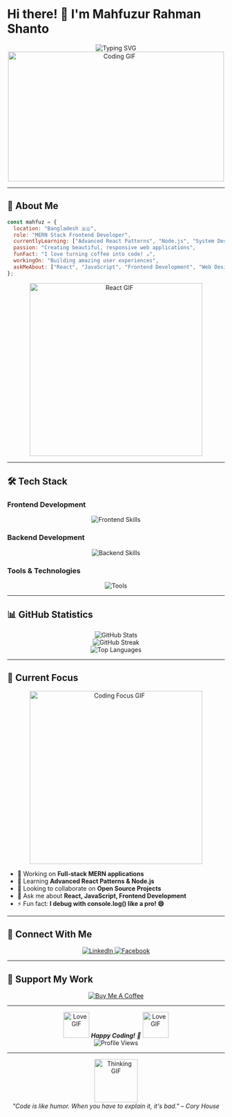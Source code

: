 # Hi there! 👋 I'm Mahfuzur Rahman Shanto

<div align="center">
  <img src="https://readme-typing-svg.herokuapp.com?font=Fira+Code&pause=1000&color=36BCF7&center=true&vCenter=true&width=435&lines=MERN+Stack+Frontend+Developer;Passionate+about+Clean+Code;Building+Beautiful+Web+Apps;Always+Learning+New+Things" alt="Typing SVG" />
</div>

<div align="center">
  <img src="https://media.giphy.com/media/qgQUggAC3Pfv687qPC/giphy.gif" width="500" height="300" alt="Coding GIF"/>
</div>

---

## 🚀 About Me

```javascript
const mahfuz = {
  location: "Bangladesh 🇧🇩",
  role: "MERN Stack Frontend Developer",
  currentlyLearning: ["Advanced React Patterns", "Node.js", "System Design"],
  passion: "Creating beautiful, responsive web applications",
  funFact: "I love turning coffee into code! ☕",
  workingOn: "Building amazing user experiences",
  askMeAbout: ["React", "JavaScript", "Frontend Development", "Web Design"]
};
```

<div align="center">
  <img src="https://media.giphy.com/media/SWoSkN6DxTszqIKEqv/giphy.gif" width="400" alt="React GIF"/>
</div>

---

## 🛠️ Tech Stack

### Frontend Development
<div align="center">
  <img src="https://skillicons.dev/icons?i=html,css,js,react,nextjs,tailwind,firebase" alt="Frontend Skills" />
</div>

### Backend Development
<div align="center">
  <img src="https://skillicons.dev/icons?i=nodejs,express,mongodb" alt="Backend Skills" />
</div>

### Tools & Technologies
<div align="center">
  <img src="https://skillicons.dev/icons?i=git,github,vscode,figma,cpp" alt="Tools" />
</div>

---

## 📊 GitHub Statistics

<div align="center">
  <img src="https://github-readme-stats.vercel.app/api?username=mahfuz-7148&show_icons=true&theme=radical&hide_border=true&count_private=true" alt="GitHub Stats" />
</div>

<div align="center">
  <img src="https://github-readme-streak-stats.herokuapp.com/?user=mahfuz-7148&theme=radical&hide_border=true" alt="GitHub Streak" />
</div>

<div align="center">
  <img src="https://github-readme-stats.vercel.app/api/top-langs/?username=mahfuz-7148&layout=compact&theme=radical&hide_border=true" alt="Top Languages" />
</div>

---

## 🎯 Current Focus

<div align="center">
  <img src="https://media.giphy.com/media/L1R1tvI9svkIWwpVYr/giphy.gif" width="400" alt="Coding Focus GIF"/>
</div>

- 🔭 Working on **Full-stack MERN applications**
- 🌱 Learning **Advanced React Patterns & Node.js**
- 👯 Looking to collaborate on **Open Source Projects**
- 💬 Ask me about **React, JavaScript, Frontend Development**
- ⚡ Fun fact: **I debug with console.log() like a pro! 😄**

---

## 🤝 Connect With Me

<div align="center">
  <a href="https://www.linkedin.com/in/mahfuzur-rahman-shanto-b50b87370/" target="_blank">
    <img src="https://img.shields.io/badge/LinkedIn-0077B5?style=for-the-badge&logo=linkedin&logoColor=white" alt="LinkedIn" />
  </a>
  <a href="https://www.facebook.com/mahfuzur.rahman.shanto.449975" target="_blank">
    <img src="https://img.shields.io/badge/Facebook-1877F2?style=for-the-badge&logo=facebook&logoColor=white" alt="Facebook" />
  </a>
</div>

---

## 💖 Support My Work

<div align="center">
  <a href="https://www.buymeacoffee.com/mahfuz-7148" target="_blank">
    <img src="https://img.shields.io/badge/Buy%20Me%20A%20Coffee-FFDD00?style=for-the-badge&logo=buy-me-a-coffee&logoColor=black" alt="Buy Me A Coffee" />
  </a>
</div>

---

<div align="center">
  <img src="https://media.giphy.com/media/LnQjpWaON8nhr21vNW/giphy.gif" width="60" alt="Love GIF"> 
  <em><b>Happy Coding!</b> 🚀</em>
  <img src="https://media.giphy.com/media/LnQjpWaON8nhr21vNW/giphy.gif" width="60" alt="Love GIF">
</div>

<div align="center">
  <img src="https://komarev.com/ghpvc/?username=mahfuz-7148&style=flat-square&color=blue" alt="Profile Views" />
</div>

---

<div align="center">
  <img src="https://media.giphy.com/media/M9gbBd9nbDrOTu1Mqx/giphy.gif" width="100" alt="Thinking GIF"/>
  <br>
  <em>"Code is like humor. When you have to explain it, it's bad." – Cory House</em>
</div>
